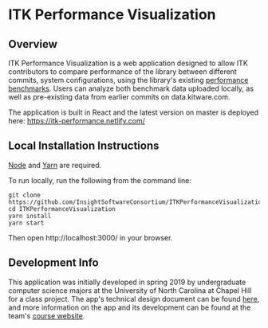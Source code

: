 ITK Performance Visualization
=============================

Overview
--------
ITK Performance Visualization is a web application designed to allow ITK contributors to compare performance of the library between different commits, system configurations, using the library's existing [performance benchmarks](https://github.com/InsightSoftwareConsortium/ITKPerformanceBenchmarking). Users can analyze both benchmark data uploaded locally, as well as pre-existing data from earlier commits on data.kitware.com.

The application is built in React and the latest version on master is deployed here:
https://itk-performance.netlify.com/

Local Installation Instructions
-------------------------------
[Node](https://nodejs.org/en/download/) and [Yarn](https://yarnpkg.com/lang/en/docs/install/) are required.

To run locally, run the following from the command line:
```
git clone https://github.com/InsightSoftwareConsortium/ITKPerformanceVisualization.git
cd ITKPerformanceVisualization
yarn install
yarn start
```
Then open http://localhost:3000/ in your browser.

Development Info
----------------
This application was initially developed in spring 2019 by undergraduate computer science majors at the University of North Carolina at Chapel Hill for a class project. The app's technical design document can be found <a href="https://docs.google.com/document/d/1KefTJq8YKsru8QNANrKbZxv_by-7HXmj5sYq4w7BOr0/edit?usp=sharing" target="_blank">here</a>, and more information on the app and its development can be found at the team's [course website](http://itkperformance.web.unc.edu/).

